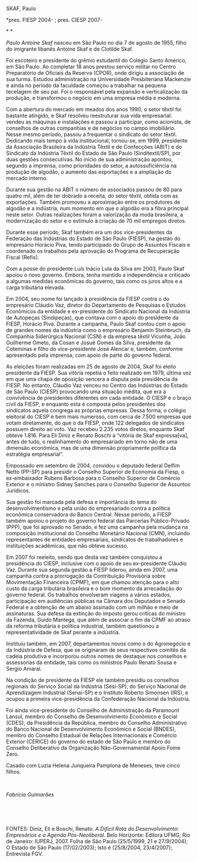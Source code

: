 SKAF, Paulo

\*pres. FIESP 2004- ; pres. CIESP 2007-

* *

*Paulo Antoine Skaf* nasceu em São Paulo no dia 7 de agosto de 1955,
filho do imigrante libanês Antoine Skaf e de Clotilde Skaf.

Foi escoteiro e presidente do grêmio estudantil do Colégio Santo
Américo, em São Paulo. Ao completar 18 anos prestou serviço militar no
Centro Preparatório de Oficiais da Reserva (CPOR), onde dirigiu a
associação de sua turma. Estudou administração na Universidade
Presbiteriana Mackenzie e ainda no período da faculdade começou a
trabalhar na pequena tecelagem de seu pai. Foi o responsável pela
expansão e verticalização da produção, e transformou o negócio em uma
empresa média e moderna.

Com a abertura do mercado em meados dos anos 1990, o setor têxtil foi
bastante atingido, e Skaf resolveu reestruturar sua vida empresarial:
vendeu as máquinas e instalações e passou a participar, como acionista,
de conselhos de outras companhias e de negócios no campo imobiliário.
Nesse mesmo período, passou a frequentar o sindicato do setor têxtil.
Dedicando mais tempo à vida institucional, tornou-se, em 1999,
presidente da Associação Brasileira da Indústria Têxtil e de Confecções
(ABIT) e do Sindicato da Indústria Têxtil do Estado de São Paulo
(Sinditextil/SP), por duas gestões consecutivas. No início de sua
administração apontou, segundo a imprensa, como prioridades do setor, a
autossuficiência na produção de algodão, o aumento das exportações e a
ampliação do mercado interno.

Durante sua gestão na ABIT o número de associados passou de 80 para
quatro mil, além de ter dobrado a receita, do setor têxtil, obtida com
as exportações. Também promoveu a aproximação entre os produtores de
algodão e a indústria, num momento em que o algodão era a fibra
principal neste setor. Outras realizações foram a valorização da moda
brasileira, a modernização do setor e o estímulo à criação de 70 mil
empregos diretos.

Durante esse período, Skaf também era um dos vice-presidentes da
Federação das Indústrias do Estado de São Paulo (FIESP), na gestão do
empresário Horácio Piva, tendo participado do Grupo de Assuntos Fiscais
e coordenado os trabalhos pela aprovação do Programa de Recuperação
Fiscal (Refis).

Com a posse do presidente Luís Inácio Lula da Silva em 2003, Paulo Skaf
apoiou o novo governo. Embora, tenha mantido a independência e criticado
a algumas medidas econômicas do governo, tais como os juros altos e a
carga tributária elevada.

Em 2004, seu nome foi lançado à presidência da FIESP contra o do
empresário Cláudio Vaz, diretor do Departamento de Pesquisas e Estudos
Econômicos da entidade e ex-presidente do Sindicato Nacional da
Indústria de Autopeças (Sindipeças), que contava com o apoio do
presidente da FIESP, Horácio Piva. Durante a campanha, Paulo Skaf contou
com o apoio de grandes nomes da indústria como o empresário Benjamin
Steinbruch, da Companhia Siderúrgica Nacional (CSN) e da empresa têxtil
Vicunha, João Guilherme Ometo, da Cosan e Josué Gomes da Silva,
presidente da Coteminas e filho do vice-presidente José Alencar e,
também, conforme apresentado pela imprensa, com apoio de parte do
governo federal.

As eleições foram realizadas em 25 de agosto de 2004, Skaf foi eleito
presidente da FIESP. Sua vitória repetia o feito realizado em 1979,
última vez em que uma chapa de oposição vencera a disputa pela
presidência da FIESP. No entanto, Cláudio Vaz venceu no Centro das
Indústrias do Estado de São Paulo (CIESP) provocando uma situação
inédita, que era a convivência de presidentes diferentes em cada
entidade. O CIESP é o braço civil da FIESP, e enquanto esta é composta
pelos presidentes dos sindicatos aquela congrega as próprias empresas.
Dessa forma, o colégio eleitoral do CIESP é bem mais numeroso, com cerca
de 7.500 empresas que votam diretamente, do que o da FIESP, onde 122
delegados de sindicatos possuem direito ao voto. Vaz recebeu 2.235 votos
diretos, enquanto Skaf obteve 1.816. Para Eli Diniz e Renato Boschi a
“vitória de Skaf expressa[va], antes de tudo, o realinhamento do
empresariado em torno não de uma dimensão econômica, mas de uma dimensão
propriamente política da estratégia empresarial”.

Empossado em setembro de 2004, convidou o deputado federal Delfim Netto
(PP-SP) para presidir o Conselho Superior de Economia da Fiesp, o
ex-embaixador Rubens Barbosa para o Conselho Superior de Comércio
Exterior e o ministro Sidney Sanches para o Conselho Superior de
Assuntos Jurídicos.

Sua gestão foi marcada pela defesa e importância do tema do
desenvolvimentismo e pela união do empresariado contra a política
econômica conservadora do Banco Central. Nesse período, a FIESP também
apoiou o projeto do governo federal das Parcerias Público-Privado (PPP),
que foi aprovado no Senado, e fez uma campanha pela mudança na
composição institucional do Conselho Monetário Nacional (CMN), incluindo
representantes de entidades empresariais, sindicatos de trabalhadores e
instituições acadêmicas, que não obteve sucesso.

Em 2007 foi reeleito, sendo que desta vez também conquistou a
presidência do CIESP, inclusive com o apoio de seu ex-presidente Cláudio
Vaz. Durante sua segunda gestão a FIESP liderou, ainda em 2007, uma
campanha contra a prorrogação da Contribuição Provisória sobre
Movimentação Financeira (CPMF), em que chamou atenção para o alto custo
da carga tributária brasileira e o bom momento da arrecadação do governo
federal. Os trabalhos envolveram viagens a vários estados, participação
em audiências públicas na Câmara dos Deputados e Senado Federal e a
obtenção de um abaixo assinado com um milhão e meio de assinaturas. Sua
defesa da extinção do imposto gerou críticas do ministro da Fazenda,
Guido Mantega, que além de associar o fim da CPMF ao atraso da reforma
tributária e política industrial, também questionou a representatividade
de Skaf perante a indústria.

Instituiu também, em 2007, departamentos novos como o do Agronegócio e
da Indústria de Defesa, que se originaram de seus respectivos comitês da
cadeia produtiva e incorporou outros nomes de destaque nos conselhos e
assessorias da entidade, tais como os ministros Paulo Renato Sousa e
Sergio Amaral.

Na condição de presidente da FIESP ele também presidiu os conselhos
regionais do Serviço Social da Indústria (Sesi-SP), do Serviço Nacional
de Aprendizagem Industrial (Senai-SP) e o Instituto Roberto Simonsen
(IRS), e ocupou a primeira vice-presidência da Confederação Nacional da
Indústria.

Foi ainda vice-presidente do Conselho de Administração da Paramount
Lansul, membro do Conselho de Desenvolvimento Econômico e Social (CDES),
da Presidência da República, membro do Conselho Administrativo do Banco
Nacional de Desenvolvimento Econômico e Social (BNDES), membro do
Conselho Estadual de Relações Internacionais e Comércio Exterior
(CERICE) do governo do estado de São Paulo e membro do Conselho
Deliberativo da Organização Não-Governamental Apoio Fome Zero.

Casado com Luzia Helena Junqueira Pamplona de Meneses, teve cinco
filhos.

 

*Fabrícia Guimarães*

 

 

FONTES: Diniz, Eli e Boschi, Renato. *A Difícil Rota do Desenvolvimento:
Empresários e a Agenda Pós-Neoliberal*. Belo Horizonte: Editora UFMG;
Rio de Janeiro: IUPERJ, 2007. Folha de São Paulo (25/5/1999, 21 e
27/9/2004); O Estado de São Paulo (17/02/2003); Isto é (25/8/2004,
23/4/2007); Entrevista FGV.

 

 

 

